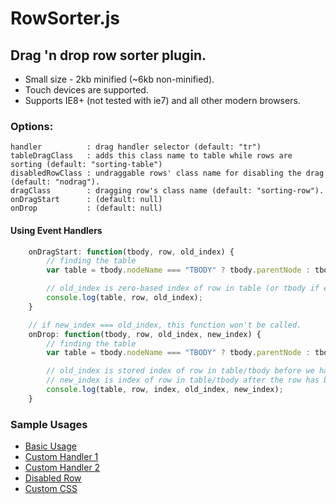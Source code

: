 RowSorter.js
============
## Drag 'n drop row sorter plugin.
* Small size - 2kb minified (~6kb non-minified).
* Touch devices are supported.
* Supports IE8+ (not tested with ie7) and all other modern browsers.

### Options:

    handler          : drag handler selector (default: "tr")
    tableDragClass   : adds this class name to table while rows are sorting (default: "sorting-table")
    disabledRowClass : undraggable rows' class name for disabling the drag (default: "nodrag").
    dragClass        : dragging row's class name (default: "sorting-row").
    onDragStart      : (default: null)
    onDrop           : (default: null)

#### Using Event Handlers
```javascript
    onDragStart: function(tbody, row, old_index) {
        // finding the table
        var table = tbody.nodeName === "TBODY" ? tbody.parentNode : tbody;

        // old_index is zero-based index of row in table (or tbody if exists)
        console.log(table, row, old_index);
    }

    // if new_index === old_index, this function won't be called.
    onDrop: function(tbody, row, old_index, new_index) {
        // finding the table
        var table = tbody.nodeName === "TBODY" ? tbody.parentNode : tbody;

        // old_index is stored index of row in table/tbody before we have dragged the row.
        // new_index is index of row in table/tbody after the row has been dragged.
        console.log(table, row, index, old_index, new_index);
    }
```

### Sample Usages

* [Basic Usage][basic]
* [Custom Handler 1][handler1]
* [Custom Handler 2][handler2]
* [Disabled Row][disabled]
* [Custom CSS][style]


[basic]: http://borayazilim.com/projects/rowsorter/samples/basic.html
[handler1]: http://borayazilim.com/projects/rowsorter/samples/handler1.html
[handler2]: http://borayazilim.com/projects/rowsorter/samples/handler2.html
[disabled]: http://borayazilim.com/projects/rowsorter/samples/disabled.html
[style]: http://borayazilim.com/projects/rowsorter/samples/style.html
